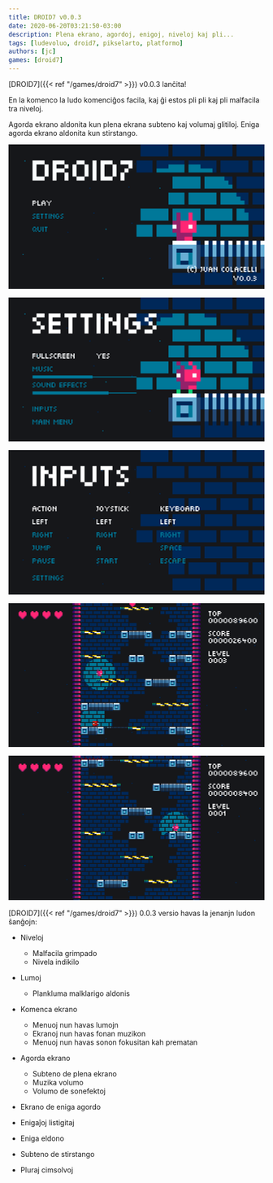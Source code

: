 ```yaml
---
title: DROID7 v0.0.3
date: 2020-06-20T03:21:50-03:00
description: Plena ekrano, agordoj, enigoj, niveloj kaj pli...
tags: [ludevoluo, droid7, pikselarto, platformo]
authors: [jc]
games: [droid7]
---
```


[DROID7]({{< ref "/games/droid7" >}}) v0.0.3 lanĉita!

En la komenco la ludo komenciĝos facila, kaj ĝi estos pli pli kaj pli malfacila tra niveloj.

Agorda ekrano aldonita kun plena ekrana subteno kaj volumaj glitiloj. Eniga agorda ekrano aldonita kun stirstango.

![Komenci](start.png)

![Agordojn](settings.png)

![Enigoj](inputs.png)

![Niveloj](levels.png)

![Niveloj](lights.png)

[DROID7]({{< ref "/games/droid7" >}}) 0.0.3 versio havas la jenanjn ludon ŝanĝojn:

-   Niveloj

    -   Malfacila grimpado
    -   Nivela indikilo

-   Lumoj

    -   Plankluma malklarigo aldonis

-   Komenca ekrano

    -   Menuoj nun havas lumojn
    -   Ekranoj nun havas fonan muzikon
    -   Menuoj nun havas sonon fokusitan kah prematan

-   Agorda ekrano

    -   Subteno de plena ekrano
    -   Muzika volumo
    -   Volumo de sonefektoj

-   Ekrano de eniga agordo
-   Enigaĵoj listigitaj
-   Eniga eldono
-   Subteno de stirstango

-   Pluraj cimsolvoj
